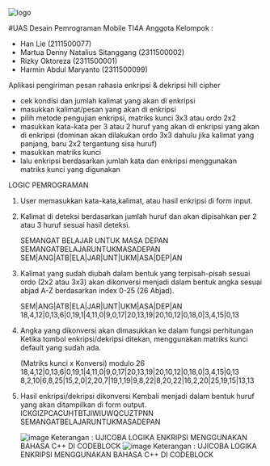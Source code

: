 ![logo](https://github.com/user-attachments/assets/9f743a49-815b-4dbb-bf91-0c09e50cd28b)




#UAS Desain Pemrograman Mobile TI4A
Anggota Kelompok :
* Han Lie (2111500077)
* Martua Denny Natalius Sitanggang (2311500002)
* Rizky Oktoreza (2311500001)
* Harmin Abdul Maryanto (2311500099)

Aplikasi pengiriman pesan rahasia enkripsi & dekripsi hill cipher
* cek kondisi dan jumlah kalimat yang akan di enkripsi
* masukkan kalimat/pesan yang akan di enkripsi
* pilih metode pengujian enkripsi, matriks kunci 3x3 atau ordo 2x2
* masukkan kata-kata per 3 atau 2 huruf yang akan di enkripsi yang akan di enkripsi (dominan akan dilakukan ordo 3x3 dahulu jika kalimat yang panjang, baru 2x2 tergantung sisa huruf)
* masukkan matriks kunci
* lalu enkripsi berdasarkan jumlah kata dan enkripsi menggunakan matriks kunci yang digunakan

LOGIC PEMROGRAMAN
1. User memasukkan kata-kata,kalimat, atau hasil enkripsi di form input.

2. Kalimat di deteksi berdasarkan jumlah huruf dan akan dipisahkan per 2 atau 3 huruf sesuai hasil deteksi.

	SEMANGAT BELAJAR UNTUK MASA DEPAN
	SEMANGATBELAJARUNTUKMASADEPAN
	SEM|ANG|ATB|ELA|JAR|UNT|UKM|ASA|DEP|AN
   	

4. Kalimat yang sudah diubah dalam bentuk yang terpisah-pisah sesuai ordo (2x2 atau 3x3) akan dikonversi menjadi dalam bentuk
   angka sesuai abjad A-Z berdasarkan index 0-25 (26 Abjad).

   	SEM|ANG|ATB|ELA|JAR|UNT|UKM|ASA|DEP|AN
   	18,4,12|0,13,6|0,19,1|4,11,0|9,0,17|20,13,19|20,10,12|0,18,0|3,4,15|0,13

	

6. Angka yang dikonversi akan dimasukkan ke dalam fungsi perhitungan Ketika tombol enkripsi/dekripsi ditekan,
   menggunakan matriks kunci default yang sudah ada.

   (Matriks kunci x Konversi) modulo 26
   18,4,12|0,13,6|0,19,1|4,11,0|9,0,17|20,13,19|20,10,12|0,18,0|3,4,15|0,13
   8,2,10|6,8,25|15,2,0|2,20,7|19,1,19|9,8,22|8,20,22|16,2,20|25,19,15|13,13
   

8. Hasil enkripsi/dekripsi dikonversi Kembali menjadi dalam bentuk huruf yang akan ditampilkan di form output.
   ICKGIZPCACUHTBTJIWIUWQCUZTPNN
   SEMANGATBELAJARUNTUKMASADEPAN

   ![image](https://github.com/user-attachments/assets/d09e1867-f79d-47cd-a9d4-3f5cf1bdd9b4)
   Keterangan : UJICOBA LOGIKA ENKRIPSI MENGGUNAKAN BAHASA C++ DI CODEBLOCK
   ![image](https://github.com/user-attachments/assets/f0c03dda-f480-41e1-923a-4bb3b94cd5bf)
   Keterangan : UJICOBA LOGIKA ENKRIPSI MENGGUNAKAN BAHASA C++ DI CODEBLOCK

   

